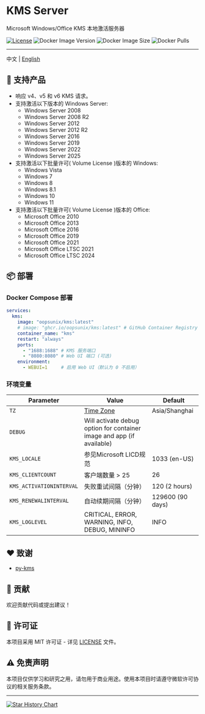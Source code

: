# KMS Server

Microsoft Windows/Office KMS 本地激活服务器

[![License](https://img.shields.io/badge/license-MIT-blue.svg)](LICENSE)
![Docker Image Version](https://img.shields.io/docker/v/oopsunix/kms)
![Docker Image Size](https://img.shields.io/docker/image-size/oopsunix/kms?color=0eb305)
![Docker Pulls](https://img.shields.io/docker/pulls/oopsunix/kms?color=7842f5)
***

<p>
  中文 | <a href="./README.md">English</a>
</p>

## 🌟 支持产品
- 响应 v4、v5 和 v6 KMS 请求。
- 支持激活以下版本的 Windows Server:
	- Windows Server 2008
	- Windows Server 2008 R2
	- Windows Server 2012
	- Windows Server 2012 R2
	- Windows Server 2016
	- Windows Server 2019
	- Windows Server 2022
	- Windows Server 2025
- 支持激活以下批量许可( Volume License )版本的 Windows:
	- Windows Vista
	- Windows 7
	- Windows 8
	- Windows 8.1
	- Windows 10
    - Windows 11
- 支持激活以下批量许可( Volume License )版本的 Office:
	- Microsoft Office 2010
	- Microsoft Office 2013
	- Microsoft Office 2016
	- Microsoft Office 2019
	- Microsoft Office 2021
	- Microsoft Office LTSC 2021
	- Microsoft Office LTSC 2024

## 📦 部署

### Docker Compose 部署

```yaml
services:
  kms:
    image: "oopsunix/kms:latest"
    # image: "ghcr.io/oopsunix/kms:latest" # GitHub Container Registry
    container_name: "kms"
    restart: "always"
    ports:
      - "1688:1688" # KMS 服务端口
      - "8080:8080" # Web UI 端口 (可选)
    environment:
      - WEBUI=1     # 启用 Web UI（默认为 0 不启用）
```

### 环境变量

| Parameter | Value | Default |
| --------- | ----- | ------- |
| `TZ` | [Time Zone](https://en.wikipedia.org/wiki/List_of_tz_database_time_zones) | Asia/Shanghai |
| `DEBUG` | Will activate debug option for container image and app (if available) | |
| `KMS_LOCALE` | 参见Microsoft LICD规范 | 1033 (en-US) |
| `KMS_CLIENTCOUNT` | 客户端数量 > 25 | 26 |
| `KMS_ACTIVATIONINTERVAL` | 失败重试间隔（分钟） | 120 (2 hours) |
| `KMS_RENEWALINTERVAL` | 自动续期间隔（分钟） | 129600 (90 days) |
| `KMS_LOGLEVEL` | CRITICAL, ERROR, WARNING, INFO, DEBUG, MININFO | INFO |

## ❤️ 致谢

* [py-kms](https://github.com/Py-KMS-Organization/py-kms)

## 🤝 贡献

欢迎贡献代码或提出建议！

## 📜 许可证

本项目采用 MIT 许可证 - 详见 [LICENSE](LICENSE) 文件。

## ⚠️ 免责声明

本项目仅供学习和研究之用，请勿用于商业用途。使用本项目时请遵守微软许可协议的相关服务条款。

***

[![Star History Chart](https://api.star-history.com/svg?repos=oopsunix/kms&type=Date)](https://star-history.com/#oopsunix/kms&Date)